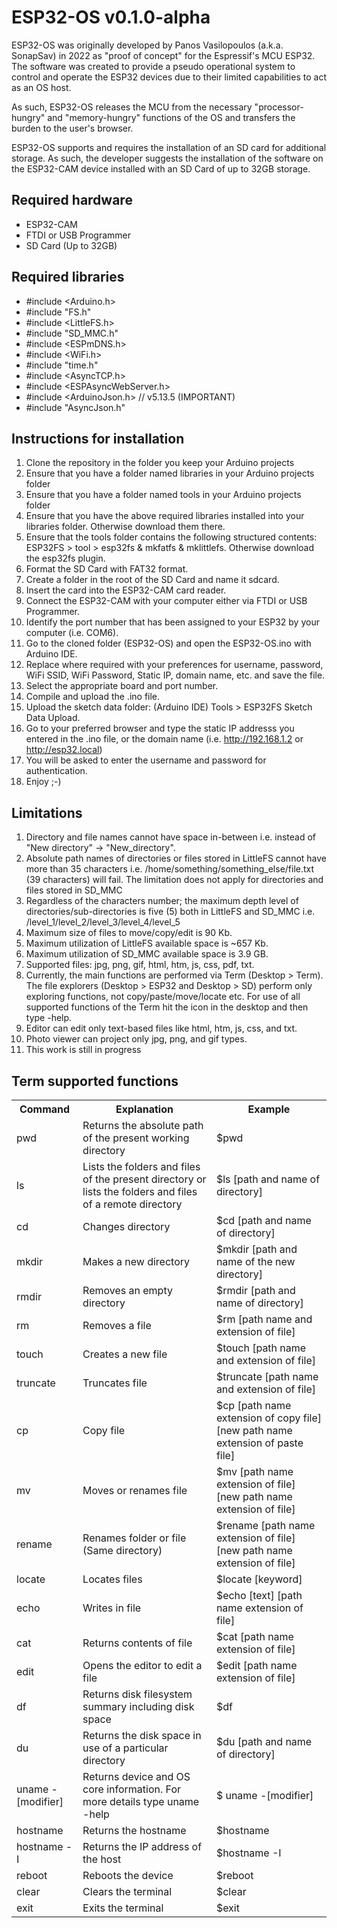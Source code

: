 # ESP32-OS v0.1.0-alpha

ESP32-OS was originally developed by Panos Vasilopoulos (a.k.a. SonapSav) in 2022 as "proof of concept" for the Espressif's MCU ESP32. The software was created to provide a pseudo operational system to control and operate the ESP32 devices due to their limited capabilities to act as an OS host.

As such, ESP32-OS releases the MCU from the necessary "processor-hungry" and "memory-hungry" functions of the OS and transfers the burden to the user's browser.

ESP32-OS supports and requires the installation of an SD card for additional storage. As such, the developer suggests the installation of the software on the ESP32-CAM device installed with an SD Card of up to 32GB storage.

## Required hardware

- ESP32-CAM
- FTDI or USB Programmer
- SD Card (Up to 32GB)

## Required libraries

- #include <Arduino.h>
- #include "FS.h"
- #include <LittleFS.h>
- #include "SD_MMC.h" 
- #include <ESPmDNS.h>
- #include <WiFi.h>
- #include "time.h"
- #include <AsyncTCP.h>
- #include <ESPAsyncWebServer.h>
- #include <ArduinoJson.h> // v5.13.5 (IMPORTANT)
- #include "AsyncJson.h"

## Instructions for installation

1. Clone the repository in the folder you keep your Arduino projects
2. Ensure that you have a folder named libraries in your Arduino projects folder
3. Ensure that you have a folder named tools in your Arduino projects folder
4. Ensure that you have the above required libraries installed into your libraries folder. Otherwise download them there.
5. Ensure that the tools folder contains the following structured contents: ESP32FS > tool > esp32fs & mkfatfs & mklittlefs. Otherwise download the esp32fs plugin.
6. Format the SD Card with FAT32 format.
7. Create a folder in the root of the SD Card and name it sdcard.
8. Insert the card into the ESP32-CAM card reader.
9. Connect the ESP32-CAM with your computer either via FTDI or USB Programmer.
10. Identify the port number that has been assigned to your ESP32 by your computer (i.e. COM6).
11. Go to the cloned folder (ESP32-OS) and open the ESP32-OS.ino with Arduino IDE.
12. Replace where required with your preferences for username, password, WiFi SSID, WiFi Password, Static IP, domain name, etc. and save the file.
13. Select the appropriate board and port number.
14. Compile and upload the .ino file.
15. Upload the sketch data folder: (Arduino IDE) Tools > ESP32FS Sketch Data Upload.
16. Go to your preferred browser and type the static IP addresss you entered in the .ino file, or the domain name (i.e. http://192.168.1.2 or http://esp32.local)
17. You will be asked to enter the username and password for authentication.
18. Enjoy ;-)

## Limitations

1. Directory and file names cannot have space in-between i.e. instead of "New directory" -> "New_directory".
2. Absolute path names of directories or files stored in LittleFS cannot have more than 35 characters i.e. /home/something/something_else/file.txt (39 characters) will fail. The limitation does not apply for directories and files stored in SD_MMC
3. Regardless of the characters number; the maximum depth level of directories/sub-directories is five (5) both in LittleFS and SD_MMC i.e. /level_1/level_2/level_3/level_4/level_5
4. Maximum size of files to move/copy/edit is 90 Kb.
5. Maximum utilization of LittleFS available space is ~657 Kb.
6. Maximum utilization of SD_MMC available space is 3.9 GB.
7. Supported files: jpg, png, gif, html, htm, js, css, pdf, txt.
8. Currently, the main functions are performed via Term (Desktop > Term). The file explorers (Desktop > ESP32 and Desktop > SD) perform only exploring functions, not copy/paste/move/locate etc. For use of all supported functions of the Term hit the icon in the desktop and then type -help.
9. Editor can edit only text-based files like html, htm, js, css, and txt.
10. Photo viewer can project only jpg, png, and gif types.
11. This work is still in progress

## Term supported functions

<table>
  <tr>
    <th>Command</th>
    <th>Explanation</th>
    <th>Example</th>
  </tr>
  <tr>
    <td> pwd </td><td> Returns the absolute path of the present working directory </td><td> $pwd </td>
  </tr>
  <tr>
    <td> ls </td><td> Lists the folders and files of the present directory or lists the folders and files of a remote directory </td><td> $ls [path and name of directory] </td>
  </tr>
  <tr>
    <td> cd </td><td> Changes directory </td><td> $cd [path and name of directory] </td>
  </tr>
  <tr>
    <td> mkdir </td><td> Makes a new directory </td><td> $mkdir [path and name of the new directory] </td>
  </tr>
  <tr>
    <td> rmdir </td><td> Removes an empty directory </td><td> $rmdir [path and name of directory] </td>
  </tr>
  <tr>
    <td> rm </td><td> Removes a file </td><td> $rm [path name and extension of file] </td>
  </tr>
  <tr>
    <td> touch </td><td> Creates a new file </td><td> $touch [path name and extension of file] </td>
  </tr>
  <tr>
    <td> truncate </td><td> Truncates file </td><td> $truncate [path name and extension of file] </td>
  </tr>
  <tr>
    <td> cp </td><td> Copy file </td><td> $cp [path name extension of copy file] [new path name extension of paste file] </td>
  </tr>
  <tr>
    <td> mv </td><td> Moves or renames file </td><td> $mv [path name extension of file] [new path name extension of file] </td>
  </tr>
  <tr>
    <td> rename </td><td> Renames folder or file (Same directory) </td><td> $rename [path name extension of file] [new path name extension of file] </td>
  </tr>
  <tr>
    <td> locate </td><td> Locates files </td><td> $locate [keyword] </td>
  </tr>
  <tr>
    <td> echo </td><td> Writes in file </td><td> $echo [text] [path name extension of file] </td>
  </tr>
  <tr>
    <td> cat </td><td> Returns contents of file </td><td> $cat [path name extension of file] </td>
  </tr>
  <tr>
    <td> edit </td><td> Opens the editor to edit a file </td><td> $edit [path name extension of file] </td>
  </tr>
  <tr>
    <td> df </td><td> Returns disk filesystem summary including disk space </td><td> $df </td>
  </tr>
  <tr>
    <td> du </td><td> Returns the disk space in use of a particular directory </td><td> $du [path and name of directory] </td>
  </tr>
  <tr>
    <td> uname -[modifier] </td><td> Returns device and OS core information. For more details type uname -help </td><td> $ uname -[modifier] </td>
  </tr>
  <tr>
    <td> hostname </td><td> Returns the hostname </td><td> $hostname </td>
  </tr>
  <tr>
    <td> hostname -I </td><td> Returns the IP address of the host </td><td> $hostname -I </td>
  </tr>
  <tr>
    <td> reboot </td><td> Reboots the device </td><td> $reboot </td>
  </tr>
  <tr>
    <td> clear </td><td> Clears the terminal </td><td> $clear </td>
  </tr>
  <tr>
    <td> exit </td><td> Exits the terminal </td><td> $exit </td>
  </tr>
</table>
